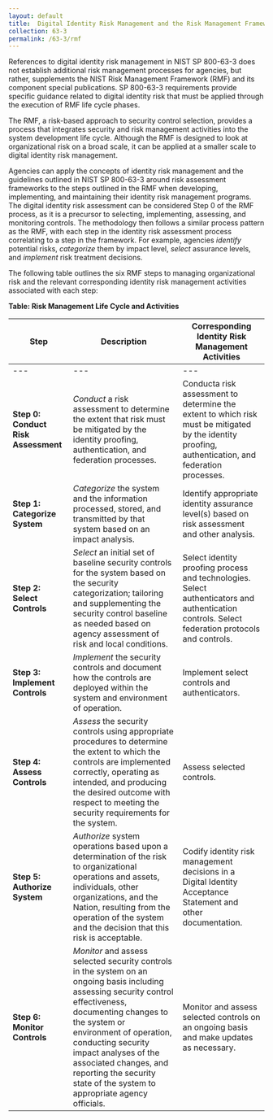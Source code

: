 ```yaml
---	
layout: default	
title:  Digital Identity Risk Management and the Risk Management Framework (RMF)	
collection: 63-3	
permalink: /63-3/rmf	
---		
```

References to digital identity risk management in NIST SP 800-63-3 does not establish additional risk management processes for agencies, but rather, supplements the NIST Risk Management Framework (RMF) and its component special publications. SP 800-63-3 requirements provide specific guidance related to digital identity risk that must be applied through the execution of RMF life cycle phases.

The RMF, a risk-based approach to security control selection, provides a process that integrates security and risk management activities into the system development life cycle. Although the RMF is designed to look at organizational risk on a broad scale, it can be applied at a smaller scale to digital identity risk management.

Agencies can apply the concepts of identity risk management and the guidelines outlined in NIST SP 800-63-3 around risk assessment frameworks to the steps outlined in the RMF when developing, implementing, and maintaining their identity risk management programs. The digital identity risk assessment can be considered Step 0 of the RMF process, as it is a precursor to selecting, implementing, assessing, and monitoring controls. The methodology then follows a similar process pattern as the RMF, with each step in the identity risk assessment process correlating to a step in the framework. For example, agencies _identify_ potential risks, _categorize_ them by impact level, _select_ assurance levels, and _implement_ risk treatment decisions.

The following table outlines the six RMF steps to managing organizational risk and the relevant corresponding identity risk management activities associated with each step:

**Table: Risk Management Life Cycle and Activities**

| **Step** | **Description** | **Corresponding Identity Risk Management Activities** |
| --- | --- | --- |
| --- | --- | --- |
| **Step 0: Conduct Risk Assessment** | _Conduct_ a risk assessment to determine the extent that risk must be mitigated by the identity proofing, authentication, and federation processes. | Conducta risk assessment to determine the extent to which risk must be mitigated by the identity proofing, authentication, and federation processes. |
| **Step 1: Categorize System** | _Categorize_ the system and the information processed, stored, and transmitted by that system based on an impact analysis. | Identify appropriate identity assurance level(s) based on risk assessment and other analysis. |
| **Step 2: Select Controls** | _Select_ an initial set of baseline security controls for the system based on the security categorization; tailoring and supplementing the security control baseline as needed based on agency assessment of risk and local conditions. | Select identity proofing process and technologies. Select authenticators and authentication controls. Select federation protocols and controls. |
| **Step 3: Implement Controls** | _Implement_ the security controls and document how the controls are deployed within the system and environment of operation. | Implement select controls and authenticators. |
| **Step 4: Assess Controls** | _Assess_ the security controls using appropriate procedures to determine the extent to which the controls are implemented correctly, operating as intended, and producing the desired outcome with respect to meeting the security requirements for the system. | Assess selected controls. |
| **Step 5: Authorize System** | _Authorize_ system operations based upon a determination of the risk to organizational operations and assets, individuals, other organizations, and the Nation, resulting from the operation of the system and the decision that this risk is acceptable. | Codify identity risk management decisions in a Digital Identity Acceptance Statement and other documentation. |
| **Step 6: Monitor Controls** | _Monitor_ and assess selected security controls in the system on an ongoing basis including assessing security control effectiveness, documenting changes to the system or environment of operation, conducting security impact analyses of the associated changes, and reporting the security state of the system to appropriate agency officials. | Monitor and assess selected controls on an ongoing basis and make updates as necessary. |
